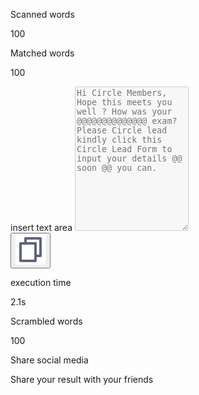  <div class="app__output--content">
        <div class="btn app__closeBtn">
          <span class="app__closeBtn--burger"></span>
        </div>
        <div class="app__result">
          <div class="app__result--left">
            <div class="app__scan">
              <div class="app__scan--wrap">
                <p class="app__scan--text">
                  Scanned <span class="break">words</span>
                </p>
                <i class="fa-solid fa-barcode icon--green"></i>
              </div>
              <p class="app__scan--number">
                <span class="app__scan--number--text">100</span>
              </p>
            </div>
            <div class="app__matched">
              <div class="app__matched--wrap">
                <p class="app__matched--text">
                  Matched <span class="break">words</span>
                </p>
                <i class="fa-solid fa-circle-check icon--blue"></i>
              </div>
              <p class="app__matched--number">
                <span class="app__matched--number--text">100</span>
              </p>
            </div>
          </div>
          <div class="app__result--output">
            insert text area
            <textarea
              disabled="disabled"
              rows="15"
              class="app__result--textarea"
              placeholder="Hi Circle Members, Hope this meets you well ? How was your @@@@@@@@@@@@@@ exam? Please Circle lead kindly click this Circle Lead Form to input your details @@ soon @@ you can."
            ></textarea>
            <div class="app__result--btnContainer">
              <button class="app__result--btn">
                <span class="app__result--btn--icon">
                  <img src="images/copy.svg" alt="copy" />
                </span>
              </button>
            </div>
          </div>
          <div class="app__result--right">
            <div class="app__execution">
              <div class="app__execution--wrap">
                <i class="fas fa-clock icon icon--green"></i>
                <p class="app__execution--text">
                  execution <span class="break">time</span>
                </p>
              </div>
              <p class="app__execution--number">
                <span class="app__execution--number--text">2.1s</span>
              </p>
            </div>
            <div class="app__scrambled">
              <div class="app__scrambled--wrap">
                <i class="fa-solid fa-circle-check icon--blue"></i>
                <p class="app__scrambled--text">
                  Scrambled <span class="break">words</span>
                </p>
              </div>
              <p class="app__scrambled--number">
                <span class="app__scrambled--number--text">100</span>
              </p>
            </div>
          </div>
        </div>
        Share social media
        <div class="app__result--share">
          <div class="app__result--share--wrap">
            <p class="app__result--share--text">
              Share your result with your friends
            </p>
            <div class="app__result--share--icons">
              <i class="fab fa-facebook-f icon"></i>
              <i class="fab fa-twitter icon"></i>
              <i class="fab fa-instagram icon"></i>
            </div>
          </div>
        </div>
      </div>

